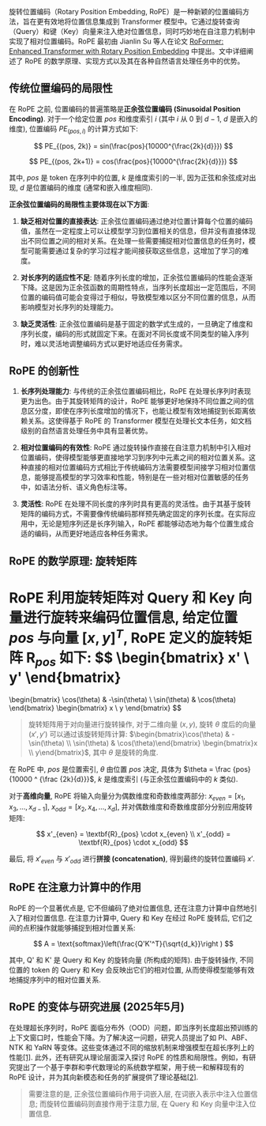 旋转位置编码（Rotary Position Embedding, RoPE）是一种新颖的位置编码方法，旨在更有效地将位置信息集成到 Transformer 模型中。它通过旋转查询（Query）和键（Key）向量来注入绝对位置信息，同时巧妙地在自注意力机制中实现了相对位置编码。RoPE 最初由 Jianlin Su 等人在论文 [RoFormer: Enhanced Transformer with Rotary Position Embedding](https://arxiv.org/abs/2104.09864) 中提出。文中详细阐述了 RoPE 的数学原理、实现方式以及其在各种自然语言处理任务中的优势。

## 传统位置编码的局限性

在 RoPE 之前, 位置编码的普遍策略是**正余弦位置编码 (Sinusoidal Position Encoding)**. 对于一个给定位置 $pos$ 和维度索引 $i$ (其中 $i$ 从 0 到 $d - 1$, $d$ 是嵌入的维度), 位置编码 $PE_{(pos, i)}$ 的计算方式如下: 

$$
PE_{(pos, 2k)} = sin(\frac{pos}{10000^{\frac{2k}{d}}})
$$

$$
PE_{(pos, 2k+1)} = cos(\frac{pos}{10000^{\frac{2k}{d}}})
$$

其中, $pos$ 是 token 在序列中的位置, $k$ 是维度索引的一半, 因为正弦和余弦成对出现, $d$ 是位置编码的维度 (通常和嵌入维度相同).

**正余弦位置编码的局限性主要体现在以下方面**:

1. **缺乏相对位置的直接表达**: 正余弦位置编码通过绝对位置计算每个位置的编码值，虽然在一定程度上可以让模型学习到位置相关的信息，但并没有直接体现出不同位置之间的相对关系。在处理一些需要捕捉相对位置信息的任务时，模型可能需要通过复杂的学习过程才能间接获取这些信息，这增加了学习的难度。

2. **对长序列的适应性不足**: 随着序列长度的增加，正余弦位置编码的性能会逐渐下降。这是因为正余弦函数的周期性特点，当序列长度超出一定范围后，不同位置的编码值可能会变得过于相似，导致模型难以区分不同位置的信息，从而影响模型对长序列的处理能力。

3. **缺乏灵活性**: 正余弦位置编码是基于固定的数学式生成的，一旦确定了维度和序列长度，编码的形式就固定下来。在面对不同长度或不同类型的输入序列时，难以灵活地调整编码方式以更好地适应任务需求。

## RoPE 的创新性

1. **长序列处理能力**: 与传统的正余弦位置编码相比，RoPE 在处理长序列时表现更为出色。由于其旋转矩阵的设计，RoPE 能够更好地保持不同位置之间的信息区分度，即使在序列长度增加的情况下，也能让模型有效地捕捉到长距离依赖关系。这使得基于 RoPE 的 Transformer 模型在处理长文本任务，如文档级别的自然语言处理任务中具有显著优势。

2. **相对位置编码的有效性**: RoPE 通过旋转操作直接在自注意力机制中引入相对位置编码，使得模型能够更直接地学习到序列中元素之间的相对位置关系。这种直接的相对位置编码方式相比于传统编码方法需要模型间接学习相对位置信息，能够提高模型的学习效率和性能，特别是在一些对相对位置敏感的任务中，如语法分析、语义角色标注等。

3. **灵活性**: RoPE 在处理不同长度的序列时具有更高的灵活性。由于其基于旋转矩阵的编码方式，不需要像传统编码那样预先确定固定的序列长度。在实际应用中，无论是短序列还是长序列输入，RoPE 都能够动态地为每个位置生成合适的编码，从而更好地适应各种任务需求。

## RoPE 的数学原理: 旋转矩阵

**RoPE 利用旋转矩阵对 Query 和 Key 向量进行旋转**来编码位置信息, 给定位置 $pos$ 与向量 $[x, y]^T$, RoPE 定义的旋转矩阵 $\textbf{R}_{pos}$ 如下:
$$
\begin{bmatrix}
x' \\
y'
\end{bmatrix}
=
\begin{bmatrix}
\cos(\theta) & -\sin(\theta) \\
\sin(\theta) & \cos(\theta)
\end{bmatrix}
\begin{bmatrix}
x \\
y
\end{bmatrix}
$$

> 旋转矩阵用于对向量进行旋转操作, 对于二维向量 $(x, y)$, 旋转 $\theta$ 度后的向量 $(x', y')$ 可以通过该旋转矩阵计算: $\begin{bmatrix}\cos(\theta) & -\sin(\theta) \\ \sin(\theta) & \cos(\theta)\end{bmatrix} \begin{bmatrix}x \\ y\end{bmatrix}$, 其中 $\theta$ 是旋转的角度.

在 RoPE 中, $pos$ 是位置索引, $\theta$ 由位置 $pos$ 决定, 具体为 $\theta = \frac {pos}{10000 ^ {\frac {2k}{d}}}$, $k$ 是维度索引 (与正余弦位置编码中的 $k$ 类似). 

对于**高维向量**, RoPE 将输入向量分为偶数维度和奇数维度两部分: $x_{even} = [x_1, x_3, ..., x_{d-1}]$, $x_{odd} = [x_2, x_4, ..., x_d]$, 并对偶数维度和奇数维度部分分别应用旋转矩阵:

$$
x'_{even} = \textbf{R}_{pos} \cdot x_{even} \\
x'_{odd} = \textbf{R}_{pos} \cdot x_{odd}
$$

最后, 将 $x'_{even}$ 与 $x'_{odd}$ 进行**拼接 (concatenation)**, 得到最终的旋转位置编码 $x'$.

## RoPE 在注意力计算中的作用

RoPE 的一个显著优点是, 它不但编码了绝对位置信息, 还在注意力计算中自然地引入了相对位置信息. 在注意力计算中, Query 和 Key 在经过 RoPE 旋转后, 它们之间的点积操作就能够捕捉到相对位置关系: 

$$
A = \text{softmax}\left(\frac{Q'K'^T}{\sqrt{d_k}}\right )
$$

其中, Q' 和 K' 是 Query 和 Key 的旋转向量 (所构成的矩阵). 由于旋转操作, 不同位置的 token 的 Query 和 Key 会反映出它们的相对位置, 从而使得模型能够有效地捕捉序列中的相对位置关系. 

## RoPE 的变体与研究进展 (2025年5月)

在处理超长序列时，RoPE 面临分布外（OOD）问题，即当序列长度超出预训练的上下文窗口时，性能会下降。为了解决这一问题，研究人员提出了如 PI、ABF、NTK 和 YaRN 等变体。这些变体通过不同的缩放机制来增强模型在超长序列上的性能[[1]](https://openreview.net/forum?id=Y6yz85kqL9). 此外，还有研究从理论层面深入探讨 RoPE 的性质和局限性。例如，有研究提出了一个基于李群和李代数理论的系统数学框架，用于统一和解释现有的 RoPE 设计，并为其向新模态和任务的扩展提供了理论基础[[2]](https://export-test.arxiv.org/abs/2504.06308v1).

> 需要注意的是, 正余弦位置编码作用于词嵌入层, 在词嵌入表示中注入位置信息; 而旋转位置编码则直接作用于注意力层, 在 Query 和 Key 向量中注入位置信息.